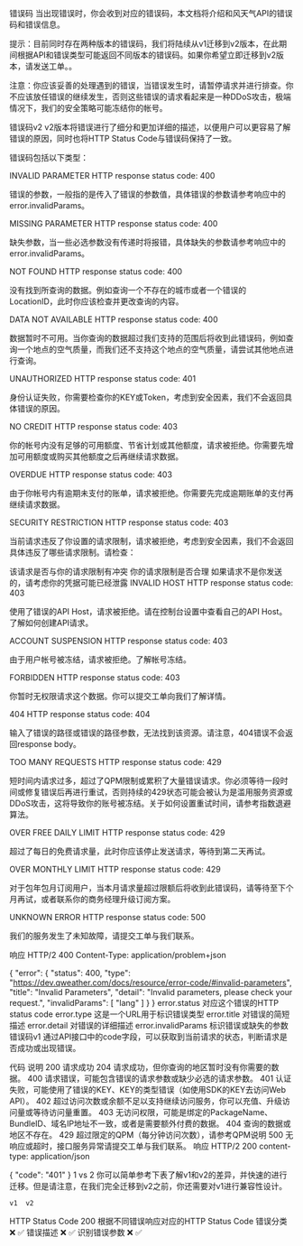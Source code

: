 错误码
当出现错误时，你会收到对应的错误码，本文档将介绍和风天气API的错误码和错误信息。

提示：目前同时存在两种版本的错误码，我们将陆续从v1迁移到v2版本，在此期间根据API和错误类型可能返回不同版本的错误码。如果你希望立即迁移到v2版本，请发送工单。。

注意：你应该妥善的处理遇到的错误，当错误发生时，请暂停请求并进行排查。你不应该放任错误的继续发生，否则这些错误的请求看起来是一种DDoS攻击，极端情况下，我们的安全策略可能冻结你的帐号。

错误码v2 
v2版本将错误进行了细分和更加详细的描述，以便用户可以更容易了解错误的原因，同时也将HTTP Status Code与错误码保持了一致。

错误码包括以下类型：

INVALID PARAMETER 
HTTP response status code: 400

错误的参数，一般指的是传入了错误的参数值，具体错误的参数请参考响应中的error.invalidParams。

MISSING PARAMETER 
HTTP response status code: 400

缺失参数，当一些必选参数没有传递时将报错，具体缺失的参数请参考响应中的error.invalidParams。

NOT FOUND 
HTTP response status code: 400

没有找到所查询的数据。例如查询一个不存在的城市或者一个错误的LocationID，此时你应该检查并更改查询的内容。

DATA NOT AVAILABLE 
HTTP response status code: 400

数据暂时不可用。当你查询的数据超过我们支持的范围后将收到此错误码，例如查询一个地点的空气质量，而我们还不支持这个地点的空气质量，请尝试其他地点进行查询。

UNAUTHORIZED 
HTTP response status code: 401

身份认证失败，你需要检查你的KEY或Token，考虑到安全因素，我们不会返回具体错误的原因。

NO CREDIT 
HTTP response status code: 403

你的帐号内没有足够的可用额度、节省计划或其他额度，请求被拒绝。你需要先增加可用额度或购买其他额度之后再继续请求数据。

OVERDUE 
HTTP response status code: 403

由于你帐号内有逾期未支付的账单，请求被拒绝。你需要先完成逾期账单的支付再继续请求数据。

SECURITY RESTRICTION 
HTTP response status code: 403

当前请求违反了你设置的请求限制，请求被拒绝，考虑到安全因素，我们不会返回具体违反了哪些请求限制。请检查：

该请求是否与你的请求限制有冲突
你的请求限制是否合理
如果请求不是你发送的，请考虑你的凭据可能已经泄露
INVALID HOST 
HTTP response status code: 403

使用了错误的API Host，请求被拒绝。请在控制台设置中查看自己的API Host。了解如何创建API请求。

ACCOUNT SUSPENSION 
HTTP response status code: 403

由于用户帐号被冻结，请求被拒绝。了解帐号冻结。

FORBIDDEN 
HTTP response status code: 403

你暂时无权限请求这个数据。你可以提交工单向我们了解详情。

404 
HTTP response status code: 404

输入了错误的路径或错误的路径参数，无法找到该资源。请注意，404错误不会返回response body。

TOO MANY REQUESTS 
HTTP response status code: 429

短时间内请求过多，超过了QPM限制或累积了大量错误请求。你必须等待一段时间或修复错误后再进行重试，否则持续的429状态可能会被认为是滥用服务资源或DDoS攻击，这将导致你的账号被冻结。关于如何设置重试时间，请参考指数退避算法。

OVER FREE DAILY LIMIT 
HTTP response status code: 429

超过了每日的免费请求量，此时你应该停止发送请求，等待到第二天再试。

OVER MONTHLY LIMIT 
HTTP response status code: 429

对于包年包月订阅用户，当本月请求量超过限额后将收到此错误码，请等待至下个月再试，或者联系你的商务经理升级订阅方案。

UNKNOWN ERROR 
HTTP response status code: 500

我们的服务发生了未知故障，请提交工单与我们联系。

响应 
HTTP/2 400
Content-Type: application/problem+json

{
  "error": {
      "status": 400,
      "type": "https://dev.qweather.com/docs/resource/error-code/#invalid-parameters",
      "title": "Invalid Parameters",
      "detail": "Invalid parameters, please check your request.",
      "invalidParams": [
          "lang"
      ]
  }
}
error.status 对应这个错误的HTTP status code
error.type 这是一个URL用于标识错误类型
error.title 对错误的简短描述
error.detail 对错误的详细描述
error.invalidParams 标识错误或缺失的参数
错误码v1 
通过API接口中的code字段，可以获取到当前请求的状态，判断请求是否成功或出现错误。

代码	说明
200	请求成功
204	请求成功，但你查询的地区暂时没有你需要的数据。
400	请求错误，可能包含错误的请求参数或缺少必选的请求参数。
401	认证失败，可能使用了错误的KEY、KEY的类型错误（如使用SDK的KEY去访问Web API）。
402	超过访问次数或余额不足以支持继续访问服务，你可以充值、升级访问量或等待访问量重置。
403	无访问权限，可能是绑定的PackageName、BundleID、域名IP地址不一致，或者是需要额外付费的数据。
404	查询的数据或地区不存在。
429	超过限定的QPM（每分钟访问次数），请参考QPM说明
500	无响应或超时，接口服务异常请提交工单与我们联系。
响应 
HTTP/2 200
content-type: application/json

{
  "code": "401"
}
1 vs 2 
你可以简单参考下表了解v1和v2的差异，并快速的进行迁移。但是请注意，在我们完全迁移到v2之前，你还需要对v1进行兼容性设计。

 	v1	v2
HTTP Status Code	200	根据不同错误响应对应的HTTP Status Code
错误分类	❌	✅
错误描述	❌	✅
识别错误参数	❌	✅
